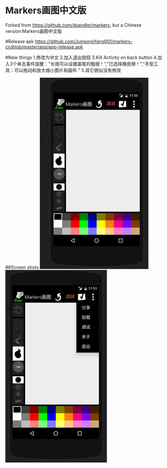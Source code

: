 # Markers画图中文版
Forked from https://github.com/dsandler/markers, but a Chinese version:Markers画图中文版

#Release apk
https://github.com/JumpingYang001/markers-cn/blob/master/app/app-release.apk

#New things
1.修改为中文
2.加入退出按钮
3.Kill Activity on back button
4.加入3个单击事件提醒："长按可以设置画笔的粗细！","已选择橡皮擦！","手型工具：可以拖动和放大缩小图片和画布 "
5.其它貌似没有修改

##Screen shots
![Alt text](screenshots/a.PNG?raw=true "Title a")
![Alt text](screenshots/b.PNG?raw=true "Title b")